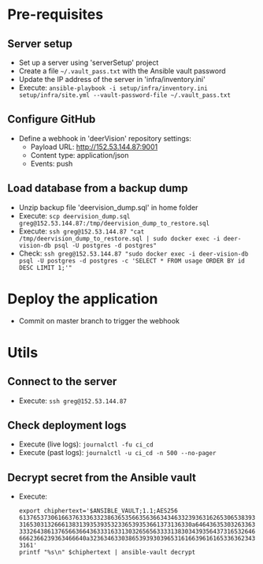 # Pre-requisites
## Server setup
* Set up a server using 'serverSetup' project
* Create a file `~/.vault_pass.txt` with the Ansible vault password
* Update the IP address of the server in 'infra/inventory.ini'
* Execute: `ansible-playbook -i setup/infra/inventory.ini setup/infra/site.yml --vault-password-file ~/.vault_pass.txt`

## Configure GitHub
* Define a webhook in 'deerVision' repository settings:
  * Payload URL: http://152.53.144.87:9001
  * Content type: application/json
  * Events: push

## Load database from a backup dump
* Unzip backup file 'deervision_dump.sql' in home folder
* Execute: `scp deervision_dump.sql greg@152.53.144.87:/tmp/deervision_dump_to_restore.sql`
* Execute: `ssh greg@152.53.144.87 "cat /tmp/deervision_dump_to_restore.sql | sudo docker exec -i deer-vision-db psql -U postgres -d postgres"`
* Check: `ssh greg@152.53.144.87 "sudo docker exec -i deer-vision-db psql -U postgres -d postgres -c 'SELECT * FROM usage ORDER BY id DESC LIMIT 1;'"`

# Deploy the application
* Commit on master branch to trigger the webhook

# Utils
## Connect to the server
* Execute: `ssh greg@152.53.144.87`

## Check deployment logs
* Execute (live logs): `journalctl -fu ci_cd`
* Execute (past logs): `journalctl -u ci_cd -n 500 --no-pager`

## Decrypt secret from the Ansible vault
* Execute:
    ```
    export chiphertext='$ANSIBLE_VAULT;1.1;AES256
    61376537306166376333633238636535663563663434633239363162653065383934326362393365
    3165303132666138313935393532336539353661373136330a646436353032633631383134323137
    33326438613765663664363331633130326565633331383034393564373165326462613861393232
    6662366239363466640a323634633038653939303965316166396161653363623437313531333535
    3161'
    printf "%s\n" $chiphertext | ansible-vault decrypt
    ````